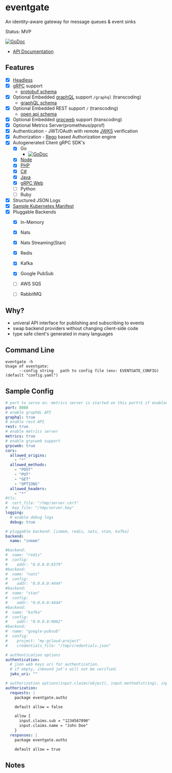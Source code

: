 # eventgate

An identity-aware gateway for message queues & event sinks

Status: MVP

[![GoDoc](https://godoc.org/github.com/autom8ter/eventgate?status.svg)](https://godoc.org/github.com/autom8ter/eventgate/eventgate-client-go)

- [API Documentation](https://autom8ter.github.io/eventgate/)
                                        
## Features
- [x] [Headless](https://en.wikipedia.org/wiki/Headless_software)
- [x] [gRPC](https://grpc.io/) support
    - [protobuf schema](schema.proto)
- [x] Optional Embedded [graphQL](https://graphql.org/) support `/graphql` (transcoding)
    - [graphQL schema](schema.graphql)
- [x] Optional Embedded REST support `/` (transcoding)
    - [open api schema](schema.swagger.json)
- [x] Optional Embedded [grpcweb](https://grpc.io/docs/platforms/web/basics/) support (transcoding)
- [x] Optional Metrics Server(prometheus/pprof)
- [x] Authentication - JWT/OAuth with remote [JWKS](https://auth0.com/docs/tokens/json-web-tokens/json-web-key-sets) verification
- [x] Authorization - [Rego](https://www.openpolicyagent.org/docs/latest/policy-language/) based Authorization engine
- [x] Autogenerated Client gRPC SDK's
    - [x] Go
        - [![GoDoc](https://godoc.org/github.com/autom8ter/eventgate?status.svg)](https://godoc.org/github.com/autom8ter/eventgate/eventgate-client-go)
    - [x] [Node](./gen/grpc/node)
    - [x] [PHP](./gen/grpc/php)
    - [x] [C#](./gen/grpc/csharp)
    - [x] [Java](./gen/grpc/java)
    - [x] [gRPC Web](./gen/grpc/web)
    - [ ] Python
    - [ ] Ruby
- [x] Structured JSON Logs
- [x] [Sample Kubernetes Manifest](k8s.yaml)
- [x] Pluggable Backends
    - [x] In-Memory
    - [x] Nats
    - [x] Nats Streaming(Stan)
    - [x] Redis
    - [x] Kafka
    - [x] Google PubSub
    - [ ] AWS SQS
    - [ ] RabbitMQ


## Why?

- univeral API interface for publishing and subscribing to events
- swap backend providers without changing client-side code
- type safe client's generated in many languages

## Command Line

```
eventgate -h
Usage of eventgate:
      --config string   path to config file (env: EVENTGATE_CONFIG) (default "config.yaml")
```

## Sample Config

```yaml
# port to serve on. metrics server is started on this port+1 if enabled
port: 8080
# enable graphQL API
graphql: true
# enable rest API
rest: true
# enable metrics server
metrics: true
# enable grpcweb support
grpcweb: true
cors:
  allowed_origins:
    - "*"
  allowed_methods:
    - "POST"
    - "PUT"
    - "GET"
    - "OPTIONS"
  allowed_headers:
    - "*"
#tls:
#  cert_file: "/tmp/server.cert"
#  key_file: "/tmp/server.key"
logging:
  # enable debug logs
  debug: true

# pluggable backend: [inmem, redis, nats, stan, kafka]
backend:
  name: "inmem"

#backend:
#  name: "redis"
#  config:
#    addr: "0.0.0.0:6379"
#backend:
#  name: "nats"
#  config:
#    addr: "0.0.0.0:4444"
#backend:
#  name: "stan"
#  config:
#    addr: "0.0.0.0:4444"
#backend:
#  name: "kafka"
#  config:
#    addr: "0.0.0.0:9092"
#backend:
#  name: "google-pubsub"
#  config:
#    project: "my-gcloud-project"
#    credentials_file: "/tmp/credentials.json"

# authentication options
authentication:
  # json web keys uri for authentication.
  # if empty, inbound jwt's will not be verified.
  jwks_uri: ""

# authorization options(input.claims(object), input.method(string), input.body(object), input.client_stream(bool), input.server_stream(bool)
authorization:
  requests: |
    package eventgate.authz

    default allow = false

    allow {
      input.claims.sub = "1234567890"
      input.claims.name = "John Doe"
    }
  responses: |
    package eventgate.authz

    default allow = true

```

## Notes
